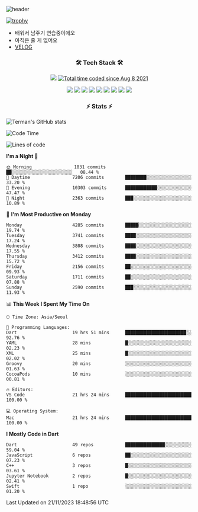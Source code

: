 <!--
**Ohgyuchan/Ohgyuchan** is a ✨ _special_ ✨ repository because its `README.md` (this file) appears on your GitHub profile.

Here are some ideas to get you started:

- 🔭 I’m currently working on ...
- 🌱 I’m currently learning ...
- 👯 I’m looking to collaborate on ...
- 🤔 I’m looking for help with ...
- 💬 Ask me about ...
- 📫 How to reach me: ...
- 😄 Pronouns: ...
- ⚡ Fun fact: ...
-->
![header](https://capsule-render.vercel.app/api?type=soft&color=auto&height=150&section=header&text=Ohgyuchan&fontSize=80&animation=twinkling)

[![trophy](https://github-profile-trophy.vercel.app/?username=Ohgyuchan&column=-1)](https://github.com/ryo-ma/github-profile-trophy)

<!-- ### Hi there 👋 -->
  * 배워서 남주기 연습중이에오
  * 아직은 줄 게 없어오
  * [VELOG](https://velog.io/@terman)



<h3 align="center"><b>🛠 Tech Stack 🛠</b></h3>

<p align="center">
<a href="https://hits.seeyoufarm.com"><img src="https://hits.seeyoufarm.com/api/count/incr/badge.svg?url=https%3A%2F%2Fgithub.com%2FOhgyuchan&count_bg=%2379C83D&title_bg=%23555555&icon=&icon_color=%23E7E7E7&title=visitors+%F0%9F%99%8C&edge_flat=false"/></a> <a href="https://wakatime.com/@9d35e6a9-2400-4e9b-b741-9597e6de1373"><img src="https://wakatime.com/badge/user/9d35e6a9-2400-4e9b-b741-9597e6de1373.svg" alt="Total time coded since Aug 8 2021" /></a></p>


<p align="center">
<img src="https://img.shields.io/badge/HTML5-E34F26?style=flat-square&logo=HTML5&logoColor=white"/></a>
<img src="https://img.shields.io/badge/CSS3-1572B6?style=flat-square&logo=CSS3&logoColor=white"/></a>
<img src="https://img.shields.io/badge/JavaScript-F7DF1E?style=flat-square&logo=JavaScript&logoColor=white"/></a>
<!-- <img src="https://img.shields.io/badge/Node.js-339933?style=flat-square&logo=Node.js&logoColor=white"/></a> &nbsp -->
<img src="https://img.shields.io/badge/Android-3DDC84?style=flat-square&logo=Android&logoColor=white"/></a> 
<img src="https://img.shields.io/badge/Flutter-02569B?style=flat-square&logo=Flutter&logoColor=white"></a> 
<img src="https://img.shields.io/badge/Dart-0175C2?style=flat-square&logo=Dart&logoColor=white"></a> 
<!-- <img src="https://img.shields.io/badge/R-0175C2?style=flat-square&logo=R&logoColor=white"></a> &nbsp -->
<!-- <img src="https://img.shields.io/badge/MongoDB-47A248?style=flat-square&logo=MongoDB&logoColor=white"/></a> &nbsp -->
<!-- <img src="https://img.shields.io/badge/MySQL-4479A1?style=flat-square&logo=MySQL&logoColor=white"/></a> &nbsp -->
<img src="https://img.shields.io/badge/c++-00599C?style=flat-square&logo=c%2B%2B&logoColor=white"/></a> 
<img src="https://img.shields.io/badge/python-0175C2?style=flat-square&logo=python&logoColor=white"></a> 
<img src="https://img.shields.io/badge/github-181717?style=flat-square&logo=github&logoColor=white"></a> 
<!-- <img src="https://img.shields.io/badge/unity-FCC624?style=flat-square&logo=unity&logoColor=black"></a>  -->
<!-- <img src="https://img.shields.io/badge/Amazon AWS-232F3E?style=flat-square&logo=Amazon%20AWS&logoColor=white"/></a> &nbsp -->
</p></b>

<h3 align="center"><b>⚡️ Stats ⚡️</b></h3>

![Terman's GitHub stats](https://github-readme-stats.vercel.app/api?username=Ohgyuchan&count_private=true&show_icons=true&theme=buefy)
  
<!--START_SECTION:waka-->
![Code Time](http://img.shields.io/badge/Code%20Time-1%2C392%20hrs%2030%20mins-blue)

![Lines of code](https://img.shields.io/badge/From%20Hello%20World%20I%27ve%20Written-33.7%20million%20lines%20of%20code-blue)

**I'm a Night 🦉** 

```text
🌞 Morning                1831 commits        ██░░░░░░░░░░░░░░░░░░░░░░░   08.44 % 
🌆 Daytime                7206 commits        ████████░░░░░░░░░░░░░░░░░   33.20 % 
🌃 Evening                10303 commits       ████████████░░░░░░░░░░░░░   47.47 % 
🌙 Night                  2363 commits        ███░░░░░░░░░░░░░░░░░░░░░░   10.89 % 
```
📅 **I'm Most Productive on Monday** 

```text
Monday                   4285 commits        █████░░░░░░░░░░░░░░░░░░░░   19.74 % 
Tuesday                  3741 commits        ████░░░░░░░░░░░░░░░░░░░░░   17.24 % 
Wednesday                3808 commits        ████░░░░░░░░░░░░░░░░░░░░░   17.55 % 
Thursday                 3412 commits        ████░░░░░░░░░░░░░░░░░░░░░   15.72 % 
Friday                   2156 commits        ██░░░░░░░░░░░░░░░░░░░░░░░   09.93 % 
Saturday                 1711 commits        ██░░░░░░░░░░░░░░░░░░░░░░░   07.88 % 
Sunday                   2590 commits        ███░░░░░░░░░░░░░░░░░░░░░░   11.93 % 
```


📊 **This Week I Spent My Time On** 

```text
🕑︎ Time Zone: Asia/Seoul

💬 Programming Languages: 
Dart                     19 hrs 51 mins      ███████████████████████░░   92.76 % 
YAML                     28 mins             █░░░░░░░░░░░░░░░░░░░░░░░░   02.23 % 
XML                      25 mins             █░░░░░░░░░░░░░░░░░░░░░░░░   02.02 % 
Groovy                   20 mins             ░░░░░░░░░░░░░░░░░░░░░░░░░   01.63 % 
CocoaPods                10 mins             ░░░░░░░░░░░░░░░░░░░░░░░░░   00.81 % 

🔥 Editors: 
VS Code                  21 hrs 24 mins      █████████████████████████   100.00 % 

💻 Operating System: 
Mac                      21 hrs 24 mins      █████████████████████████   100.00 % 
```

**I Mostly Code in Dart** 

```text
Dart                     49 repos            ███████████████░░░░░░░░░░   59.04 % 
JavaScript               6 repos             ██░░░░░░░░░░░░░░░░░░░░░░░   07.23 % 
C++                      3 repos             █░░░░░░░░░░░░░░░░░░░░░░░░   03.61 % 
Jupyter Notebook         2 repos             █░░░░░░░░░░░░░░░░░░░░░░░░   02.41 % 
Swift                    1 repo              ░░░░░░░░░░░░░░░░░░░░░░░░░   01.20 % 
```




 Last Updated on 21/11/2023 18:48:56 UTC
<!--END_SECTION:waka-->

